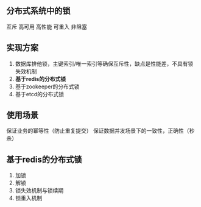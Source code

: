 ## 分布式系统中的锁
互斥
高可用
高性能
可重入
非阻塞

## 实现方案
1. 数据库排他锁，主键索引/唯一索引等确保互斥性，缺点是性能差，不具有锁失效机制
2. **基于redis的分布式锁**
3. 基于zookeeper的分布式锁
4. 基于etcd的分布式锁

## 使用场景
保证业务的幂等性（防止重复提交）
保证数据并发场景下的一致性，正确性（秒杀）

## 基于redis的分布式锁
1. 加锁
2. 解锁
3. 锁失效机制与锁续期
4. 锁重入机制